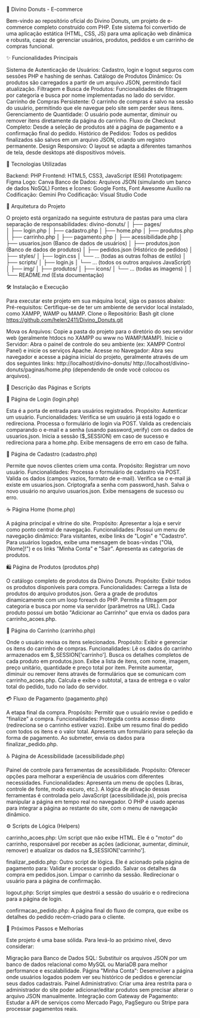 🍩 Divino Donuts - E-commerce

Bem-vindo ao repositório oficial do Divino Donuts, um projeto de e-commerce completo construído com PHP. Este sistema foi convertido de uma aplicação estática (HTML, CSS, JS) para uma aplicação web dinâmica e robusta, capaz de gerenciar usuários, produtos, pedidos e um carrinho de compras funcional.

✨ Funcionalidades Principais

Sistema de Autenticação de Usuários: Cadastro, login e logout seguros com sessões PHP e hashing de senhas.
Catálogo de Produtos Dinâmico: Os produtos são carregados a partir de um arquivo JSON, permitindo fácil atualização.
Filtragem e Busca de Produtos: Funcionalidades de filtragem por categoria e busca por nome implementadas no lado do servidor.
Carrinho de Compras Persistente: O carrinho de compras é salvo na sessão do usuário, permitindo que ele navegue pelo site sem perder seus itens.
Gerenciamento de Quantidade: O usuário pode aumentar, diminuir ou remover itens diretamente da página do carrinho.
Fluxo de Checkout Completo: Desde a seleção de produtos até a página de pagamento e a confirmação final do pedido.
Histórico de Pedidos: Todos os pedidos finalizados são salvos em um arquivo JSON, criando um registro permanente.
Design Responsivo: O layout se adapta a diferentes tamanhos de tela, desde desktops até dispositivos móveis.

🚀 Tecnologias Utilizadas

Backend: PHP
Frontend: HTML5, CSS3, JavaScript (ES6)
Prototipagem: Figma
Logo: Canva 
Banco de Dados: Arquivos JSON (simulando um banco de dados NoSQL)
Fontes e Ícones: Google Fonts, Font Awesome
Auxílio na Codificação: Gemini Pro
Codificação: Visual Studio Code

📁 Arquitetura do Projeto

O projeto está organizado na seguinte estrutura de pastas para uma clara separação de responsabilidades:
divino-donuts/
│
├── pages/  
│   ├── login.php
│   ├── cadastro.php
│   ├── home.php
│   ├── produtos.php
│   ├── carrinho.php
│   ├── pagamento.php
│   ├── acessibilidade.php
│   ├── usuarios.json         (Banco de dados de usuários)
│   ├── produtos.json         (Banco de dados de produtos)
│   ├── pedidos.json          (Histórico de pedidos)
│
├── styles/
│   ├── login.css
│   └── ... (todas as outras folhas de estilo)
│
├── scripts/
│   ├── login.js
│   └── ... (todos os outros arquivos JavaScript)
│
├── img/
│   ├── produtos/
│   ├── icons/
│   └── ... (todas as imagens)
│
│
└── README.md             (Esta documentação)

🛠️ Instalação e Execução

Para executar este projeto em sua máquina local, siga os passos abaixo:
Pré-requisitos: Certifique-se de ter um ambiente de servidor local instalado, como XAMPP, WAMP ou MAMP.
Clone o Repositório:
Bash
git clone https://github.com/helen2411/Divino_Donuts.git


Mova os Arquivos: Copie a pasta do projeto para o diretório do seu servidor web (geralmente htdocs no XAMPP ou www no WAMP/MAMP).
Inicie o Servidor: Abra o painel de controle do seu ambiente (ex: XAMPP Control Panel) e inicie os serviços Apache.
Acesse no Navegador: Abra seu navegador e acesse a página inicial do projeto, geralmente através de um dos seguintes links:
http://localhost/divino-donuts/
http://localhost/divino-donuts/paginas/home.php (dependendo de onde você colocou os arquivos).

📄 Descrição das Páginas e Scripts

🍩 Página de Login (login.php)

Esta é a porta de entrada para usuários registrados.
Propósito: Autenticar um usuário.
Funcionalidades:
Verifica se um usuário já está logado e o redireciona.
Processa o formulário de login via POST.
Valida as credenciais comparando o e-mail e a senha (usando password_verify) com os dados de usuarios.json.
Inicia a sessão ($_SESSION) em caso de sucesso e redireciona para a home.php.
Exibe mensagens de erro em caso de falha.

🍓 Página de Cadastro (cadastro.php)

Permite que novos clientes criem uma conta.
Propósito: Registrar um novo usuário.
Funcionalidades:
Processa o formulário de cadastro via POST.
Valida os dados (campos vazios, formato de e-mail).
Verifica se o e-mail já existe em usuarios.json.
Criptografa a senha com password_hash.
Salva o novo usuário no arquivo usuarios.json.
Exibe mensagens de sucesso ou erro.

☕ Página Home (home.php)

A página principal e vitrine do site.
Propósito: Apresentar a loja e servir como ponto central de navegação.
Funcionalidades:
Possui um menu de navegação dinâmico:
Para visitantes, exibe links de "Login" e "Cadastro".
Para usuários logados, exibe uma mensagem de boas-vindas ("Olá, [Nome]!") e os links "Minha Conta" e "Sair".
Apresenta as categorias de produtos.

🛍️ Página de Produtos (produtos.php)

O catálogo completo de produtos da Divino Donuts.
Propósito: Exibir todos os produtos disponíveis para compra.
Funcionalidades:
Carrega a lista de produtos do arquivo produtos.json.
Gera a grade de produtos dinamicamente com um loop foreach do PHP.
Permite a filtragem por categoria e busca por nome via servidor (parâmetros na URL).
Cada produto possui um botão "Adicionar ao Carrinho" que envia os dados para carrinho_acoes.php.

🛒 Página do Carrinho (carrinho.php)

Onde o usuário revisa os itens selecionados.
Propósito: Exibir e gerenciar os itens do carrinho de compras.
Funcionalidades:
Lê os dados do carrinho armazenados em $_SESSION['carrinho'].
Busca os detalhes completos de cada produto em produtos.json.
Exibe a lista de itens, com nome, imagem, preço unitário, quantidade e preço total por item.
Permite aumentar, diminuir ou remover itens através de formulários que se comunicam com carrinho_acoes.php.
Calcula e exibe o subtotal, a taxa de entrega e o valor total do pedido, tudo no lado do servidor.

💳 Fluxo de Pagamento (pagamento.php)

A etapa final da compra.
Propósito: Permitir que o usuário revise o pedido e "finalize" a compra.
Funcionalidades:
Protegida contra acesso direto (redireciona se o carrinho estiver vazio).
Exibe um resumo final do pedido com todos os itens e o valor total.
Apresenta um formulário para seleção da forma de pagamento.
Ao submeter, envia os dados para finalizar_pedido.php.

♿ Página de Acessibilidade (acessibilidade.php)

Painel de controle para ferramentas de acessibilidade.
Propósito: Oferecer opções para melhorar a experiência de usuários com diferentes necessidades.
Funcionalidades:
Apresenta um menu de opções (Libras, controle de fonte, modo escuro, etc.).
A lógica de ativação dessas ferramentas é controlada pelo JavaScript (acessibilidade.js), pois precisa manipular a página em tempo real no navegador.
O PHP é usado apenas para integrar a página ao restante do site, com o menu de navegação dinâmico.

⚙️ Scripts de Lógica (Helpers)

carrinho_acoes.php: Um script que não exibe HTML. Ele é o "motor" do carrinho, responsável por receber as ações (adicionar, aumentar, diminuir, remover) e atualizar os dados na $_SESSION['carrinho'].

finalizar_pedido.php: Outro script de lógica. Ele é acionado pela página de pagamento para:
Validar e processar o pedido.
Salvar os detalhes da compra em pedidos.json.
Limpar o carrinho da sessão.
Redirecionar o usuário para a página de confirmação.

logout.php: Script simples que destrói a sessão do usuário e o redireciona para a página de login.

confirmacao_pedido.php: A página final do fluxo de compra, que exibe os detalhes do pedido recém-criado para o cliente.

🔮 Próximos Passos e Melhorias

Este projeto é uma base sólida. Para levá-lo ao próximo nível, devo considerar:

Migração para Banco de Dados SQL: Substituir os arquivos JSON por um banco de dados relacional como MySQL ou MariaDB para melhor performance e escalabilidade.
Página "Minha Conta": Desenvolver a página onde usuários logados podem ver seu histórico de pedidos e gerenciar seus dados cadastrais.
Painel Administrativo: Criar uma área restrita para o administrador do site poder adicionar/editar produtos sem precisar alterar o arquivo JSON manualmente.
Integração com Gateway de Pagamento: Estudar a API de serviços como Mercado Pago, PagSeguro ou Stripe para processar pagamentos reais.







